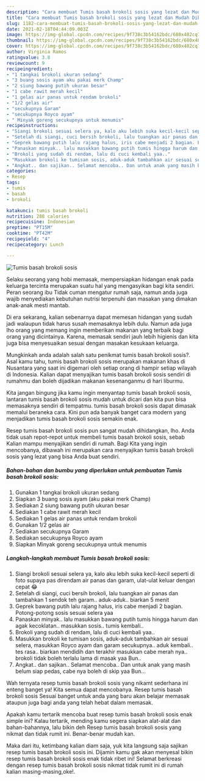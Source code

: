 ```yaml
---
description: "Cara membuat Tumis basah brokoli sosis yang lezat dan Mudah Dibuat"
title: "Cara membuat Tumis basah brokoli sosis yang lezat dan Mudah Dibuat"
slug: 1182-cara-membuat-tumis-basah-brokoli-sosis-yang-lezat-dan-mudah-dibuat
date: 2021-02-18T04:44:09.003Z
image: https://img-global.cpcdn.com/recipes/9f738c3b54162bdc/680x482cq70/tumis-basah-brokoli-sosis-foto-resep-utama.jpg
thumbnail: https://img-global.cpcdn.com/recipes/9f738c3b54162bdc/680x482cq70/tumis-basah-brokoli-sosis-foto-resep-utama.jpg
cover: https://img-global.cpcdn.com/recipes/9f738c3b54162bdc/680x482cq70/tumis-basah-brokoli-sosis-foto-resep-utama.jpg
author: Virginia Ramos
ratingvalue: 3.8
reviewcount: 9
recipeingredient:
- "1 tangkai brokoli ukuran sedang"
- "3 buang sosis ayam aku pakai merk Champ"
- "2 siung bawang putih ukuran besar"
- "1 cabe rawit merah kecil"
- "1 gelas air panas untuk rendam brokoli"
- "1/2 gelas air"
- "secukupnya Garam"
- "secukupnya Royco ayam"
- " Minyak goreng secukupnya untuk menumis"
recipeinstructions:
- "Siangi brokoli sesuai selera ya, kalo aku lebih suka kecil-kecil seperti di foto supaya pas direndam air panas dan garam, ulat-ulat keluar dengan cepat 😂"
- "Setelah di siangi, cuci bersih brokoli, lalu tuangkan air panas dan tambahkan 1 sendok teh garam.. aduk-aduk.. biarkan 5 menit"
- "Geprek bawang putih lalu rajang halus, iris cabe menjadi 2 bagian. Potong-potong sosis sesuai selera yaa"
- "Panaskan minyak.. lalu masukkan bawang putih tumis hingga harum dan agak kecoklatan.. masukkan sosis.. tumis kembali.."
- "Brokoli yang sudah di rendam, lalu di cuci kembali yaa.."
- "Masukkan brokoli ke tumisan sosis, aduk-aduk tambahkan air sesuai selera, masukkan Royco ayam dan garam secukupnya.. aduk kembali.. tes rasa.. biarkan mendidih dan terakhir masukkan cabe merah nya.. brokoli tidak boleh terlalu lama di masak yaa Bun.."
- "Angkat.. dan sajikan.. Selamat mencoba.. Dan untuk anak yang masih belum siap pedas, cabe nya boleh di skip yaa Bun..."
categories:
- Resep
tags:
- tumis
- basah
- brokoli

katakunci: tumis basah brokoli 
nutrition: 288 calories
recipecuisine: Indonesian
preptime: "PT15M"
cooktime: "PT42M"
recipeyield: "4"
recipecategory: Lunch

---
```



![Tumis basah brokoli sosis](https://img-global.cpcdn.com/recipes/9f738c3b54162bdc/680x482cq70/tumis-basah-brokoli-sosis-foto-resep-utama.jpg)

Selaku seorang yang hobi memasak, mempersiapkan hidangan enak pada keluarga tercinta merupakan suatu hal yang mengasyikan bagi kita sendiri. Peran seorang ibu Tidak cuman mengatur rumah saja, namun anda juga wajib menyediakan kebutuhan nutrisi terpenuhi dan masakan yang dimakan anak-anak mesti mantab.

Di era  sekarang, kalian sebenarnya dapat memesan hidangan yang sudah jadi walaupun tidak harus susah memasaknya lebih dulu. Namun ada juga lho orang yang memang ingin memberikan makanan yang terbaik bagi orang yang dicintainya. Karena, memasak sendiri jauh lebih higienis dan kita juga bisa menyesuaikan sesuai dengan masakan kesukaan keluarga. 



Mungkinkah anda adalah salah satu penikmat tumis basah brokoli sosis?. Asal kamu tahu, tumis basah brokoli sosis merupakan makanan khas di Nusantara yang saat ini digemari oleh setiap orang di hampir setiap wilayah di Indonesia. Kalian dapat menyajikan tumis basah brokoli sosis sendiri di rumahmu dan boleh dijadikan makanan kesenanganmu di hari liburmu.

Kita jangan bingung jika kamu ingin menyantap tumis basah brokoli sosis, lantaran tumis basah brokoli sosis mudah untuk dicari dan kita pun bisa memasaknya sendiri di tempatmu. tumis basah brokoli sosis dapat dimasak memalui beraneka cara. Kini pun ada banyak banget cara modern yang menjadikan tumis basah brokoli sosis semakin enak.

Resep tumis basah brokoli sosis pun sangat mudah dihidangkan, lho. Anda tidak usah repot-repot untuk membeli tumis basah brokoli sosis, sebab Kalian mampu menyajikan sendiri di rumah. Bagi Kita yang ingin mencobanya, dibawah ini merupakan cara menyajikan tumis basah brokoli sosis yang lezat yang bisa Anda buat sendiri.

<!--inarticleads1-->

##### Bahan-bahan dan bumbu yang diperlukan untuk pembuatan Tumis basah brokoli sosis:

1. Gunakan 1 tangkai brokoli ukuran sedang
1. Siapkan 3 buang sosis ayam (aku pakai merk Champ)
1. Sediakan 2 siung bawang putih ukuran besar
1. Sediakan 1 cabe rawit merah kecil
1. Sediakan 1 gelas air panas untuk rendam brokoli
1. Gunakan 1/2 gelas air
1. Sediakan secukupnya Garam
1. Sediakan secukupnya Royco ayam
1. Siapkan  Minyak goreng secukupnya untuk menumis




<!--inarticleads2-->

##### Langkah-langkah membuat Tumis basah brokoli sosis:

1. Siangi brokoli sesuai selera ya, kalo aku lebih suka kecil-kecil seperti di foto supaya pas direndam air panas dan garam, ulat-ulat keluar dengan cepat 😂
1. Setelah di siangi, cuci bersih brokoli, lalu tuangkan air panas dan tambahkan 1 sendok teh garam.. aduk-aduk.. biarkan 5 menit
1. Geprek bawang putih lalu rajang halus, iris cabe menjadi 2 bagian. Potong-potong sosis sesuai selera yaa
1. Panaskan minyak.. lalu masukkan bawang putih tumis hingga harum dan agak kecoklatan.. masukkan sosis.. tumis kembali..
1. Brokoli yang sudah di rendam, lalu di cuci kembali yaa..
1. Masukkan brokoli ke tumisan sosis, aduk-aduk tambahkan air sesuai selera, masukkan Royco ayam dan garam secukupnya.. aduk kembali.. tes rasa.. biarkan mendidih dan terakhir masukkan cabe merah nya.. brokoli tidak boleh terlalu lama di masak yaa Bun..
1. Angkat.. dan sajikan.. Selamat mencoba.. Dan untuk anak yang masih belum siap pedas, cabe nya boleh di skip yaa Bun...




Wah ternyata resep tumis basah brokoli sosis yang nikamt sederhana ini enteng banget ya! Kita semua dapat mencobanya. Resep tumis basah brokoli sosis Sesuai banget untuk anda yang baru akan belajar memasak ataupun juga bagi anda yang telah hebat dalam memasak.

Apakah kamu tertarik mencoba buat resep tumis basah brokoli sosis enak simple ini? Kalau tertarik, mending kamu segera siapkan alat-alat dan bahan-bahannya, lalu bikin deh Resep tumis basah brokoli sosis yang nikmat dan tidak rumit ini. Benar-benar mudah kan. 

Maka dari itu, ketimbang kalian diam saja, yuk kita langsung saja sajikan resep tumis basah brokoli sosis ini. Dijamin kamu gak akan menyesal bikin resep tumis basah brokoli sosis enak tidak ribet ini! Selamat berkreasi dengan resep tumis basah brokoli sosis nikmat tidak rumit ini di rumah kalian masing-masing,oke!.

